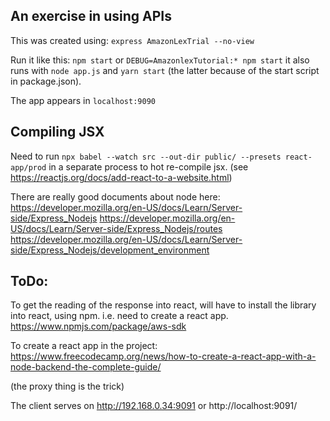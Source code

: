 An exercise in using APIs
-------------------------

This was created using:
  `express AmazonLexTrial --no-view`

Run it like this:
  `npm start`
or
  `DEBUG=AmazonlexTutorial:* npm start`
it also runs with `node app.js` and `yarn start` (the latter because of the start script in package.json).

The app appears in `localhost:9090`

Compiling JSX
-------------
Need to run `npx babel --watch src --out-dir public/ --presets react-app/prod` in a separate process to hot re-compile jsx.  (see https://reactjs.org/docs/add-react-to-a-website.html)

There are really good documents about node here:
https://developer.mozilla.org/en-US/docs/Learn/Server-side/Express_Nodejs
https://developer.mozilla.org/en-US/docs/Learn/Server-side/Express_Nodejs/routes
https://developer.mozilla.org/en-US/docs/Learn/Server-side/Express_Nodejs/development_environment

ToDo:
-----

To get the reading of the response into react, will have to install the library into react, using npm.  i.e. need to create a react app.  https://www.npmjs.com/package/aws-sdk

To create a react app in the project:
https://www.freecodecamp.org/news/how-to-create-a-react-app-with-a-node-backend-the-complete-guide/

(the proxy thing is the trick)

The client serves on http://192.168.0.34:9091  or http://localhost:9091/



